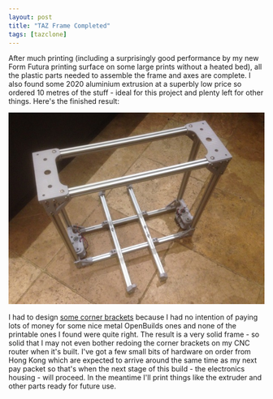 ```yaml
---
layout: post
title: "TAZ Frame Completed"
tags: [tazclone]
---
```


After much printing (including a surprisingly good performance by my new Form Futura printing surface on some large prints without a heated bed), all the plastic parts needed to assemble the frame and axes are complete.  I also found some 2020 aluminium extrusion at a superbly low price so ordered 10 metres of the stuff - ideal for this project and plenty left for other things.  Here's the finished result:

![](/images/tazclone/IMG_0355.tn.jpg)

I had to design [some corner brackets](https://www.thingiverse.com/thing:2467010) because I had no intention of paying lots of money for some nice metal OpenBuilds ones and none of the printable ones I found were quite right.  The result is a very solid frame - so solid that I may not even bother redoing the corner brackets on my CNC router when it's built.  I've got a few small bits of hardware on order from Hong Kong which are expected to arrive around the same time as my next pay packet so that's when the next stage of this build - the electronics housing - will proceed.  In the meantime I'll print things like the extruder and other parts ready for future use.
